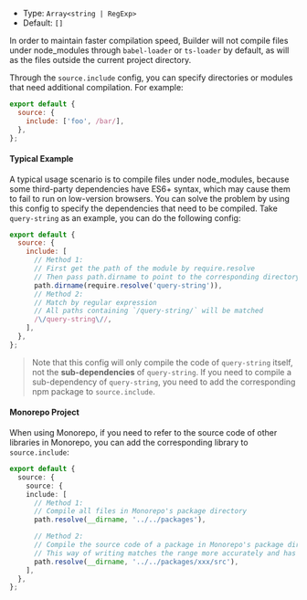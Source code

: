 - Type: `Array<string | RegExp>`
- Default: `[]`

In order to maintain faster compilation speed, Builder will not compile files under node_modules through `babel-loader` or `ts-loader` by default, as will as the files outside the current project directory.

Through the `source.include` config, you can specify directories or modules that need additional compilation. For example:

```js
export default {
  source: {
    include: ['foo', /bar/],
  },
};
```

#### Typical Example

A typical usage scenario is to compile files under node_modules, because some third-party dependencies have ES6+ syntax, which may cause them to fail to run on low-version browsers. You can solve the problem by using this config to specify the dependencies that need to be compiled. Take `query-string` as an example, you can do the following config:

```js
export default {
  source: {
    include: [
      // Method 1:
      // First get the path of the module by require.resolve
      // Then pass path.dirname to point to the corresponding directory
      path.dirname(require.resolve('query-string')),
      // Method 2:
      // Match by regular expression
      // All paths containing `/query-string/` will be matched
      /\/query-string\//,
    ],
  },
};
```

> Note that this config will only compile the code of `query-string` itself, not the **sub-dependencies** of `query-string`. If you need to compile a sub-dependency of `query-string`, you need to add the corresponding npm package to `source.include`.

#### Monorepo Project

When using Monorepo, if you need to refer to the source code of other libraries in Monorepo, you can add the corresponding library to `source.include`:

```ts
export default {
  source: {
    source: {
    include: [
      // Method 1:
      // Compile all files in Monorepo's package directory
      path.resolve(__dirname, '../../packages'),

      // Method 2:
      // Compile the source code of a package in Monorepo's package directory
      // This way of writing matches the range more accurately and has less impact on the overall build performance.
      path.resolve(__dirname, '../../packages/xxx/src'),
    ],
  },
};
```

